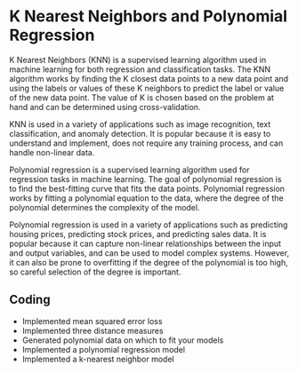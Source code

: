 # K Nearest Neighbors and Polynomial Regression
K Nearest Neighbors (KNN) is a supervised learning algorithm used in machine learning for both regression and classification tasks. The KNN algorithm works by finding the K closest data points to a new data point and using the labels or values of these K neighbors to predict the label or value of the new data point. The value of K is chosen based on the problem at hand and can be determined using cross-validation.

KNN is used in a variety of applications such as image recognition, text classification, and anomaly detection. It is popular because it is easy to understand and implement, does not require any training process, and can handle non-linear data.

Polynomial regression is a supervised learning algorithm used for regression tasks in machine learning. The goal of polynomial regression is to find the best-fitting curve that fits the data points. Polynomial regression works by fitting a polynomial equation to the data, where the degree of the polynomial determines the complexity of the model.

Polynomial regression is used in a variety of applications such as predicting housing prices, predicting stock prices, and predicting sales data. It is popular because it can capture non-linear relationships between the input and output variables, and can be used to model complex systems. However, it can also be prone to overfitting if the degree of the polynomial is too high, so careful selection of the degree is important.

## Coding
- Implemented mean squared error loss
- Implemented three distance measures
- Generated polynomial data on which to fit your models 
- Implemented a polynomial regression model
- Implemented a k-nearest neighbor model
